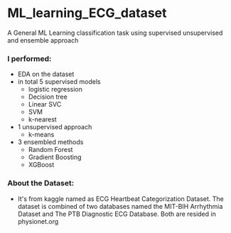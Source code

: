 # ML_learning_ECG_dataset
A General ML Learning classification task using supervised unsupervised and ensemble approach

### I performed:
- EDA on the dataset
- in total 5 supervised models
  - logistic regression
  - Decision tree
  - Linear SVC
  - SVM
  - k-nearest
- 1 unsupervised approach
  - k-means
- 3 ensembled methods
  - Random Forest
  - Gradient Boosting
  - XGBoost
### About the Dataset:
- It's from kaggle named as ECG Heartbeat Categorization Dataset. The dataset is combined of two databases named  the MIT-BIH Arrhythmia Dataset and The PTB Diagnostic ECG Database. Both are resided in physionet.org
